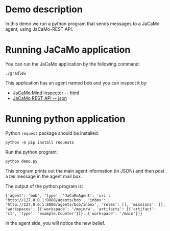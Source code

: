 # Demo description

In this demo we run a python program that sends messages to a JaCaMo agent, using JaCaMo-REST API.


# Running JaCaMo application

You can run the JaCaMo application by the following command:

  `./gradlew`


This application has an agent named bob and you can inspect it by:

- [JaCaMo Mind inspector -- html](http://127.0.0.1:3272)
- [JaCaMo REST API -- json](http://127.0.0.1:8080/agents/bob)

# Running python application

Python `request` package should be installed:

  `python -m pip install requests`

Run the python program:

  `python demo.py`


This program prints out the main agent information (in JSON) and then post a *tell* message in the agent mail box.

The output of the python program is:

```
{'agent': 'bob', 'type': 'JaCaMoAgent', 'uri': 'http://127.0.0.1:8080/agents/bob', 'inbox': 'http://127.0.0.1:8080/agents/bob/inbox', 'roles': [], 'missions': [], 'workspaces': [{'workspace': '/main/w', 'artifacts': [{'artifact': 'c1', 'type': 'example.Counter'}]}, {'workspace': '/main'}]}
```

In the agent side, you will notice the new belief.
